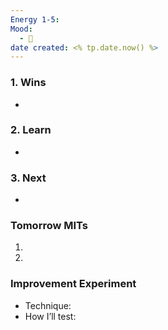```yaml
---
Energy 1-5: 
Mood:
  - 🙂
date created: <% tp.date.now() %>
---
```



### 1. Wins
- 
### 2. Learn
- 
### 3. Next
- 

### Tomorrow MITs
1. 
2. 

### Improvement Experiment
- Technique:
- How I’ll test: